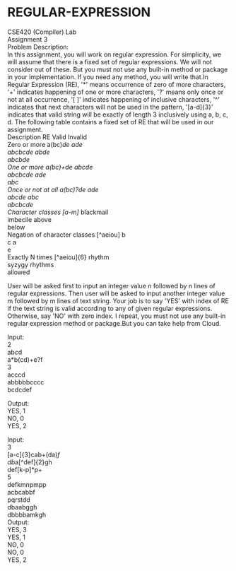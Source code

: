 # REGULAR-EXPRESSION  
CSE420 (Compiler) Lab  
Assignment 3  
Problem Description:  
In this assignment, you will work on regular expression. For simplicity, we will assume that there is a fixed set of regular expressions. We will not consider out of these. But you must not use any built-in method or package in your implementation. If you need any method, you will write that.In Regular Expression (RE), '*' means occurrence of zero of more characters, '+' indicates happening of one or more characters, '?'  means only once or not at all occurrence, '[ ]' indicates happening of inclusive characters, '^' indicates that next characters will not be used in the pattern, '[a-d]{3}' indicates that valid string will be exactly of  length 3 inclusively using a, b, c, d. The following table contains a fixed set of RE that will be used in our assignment.  
Description	RE	Valid	Invalid  
Zero or more	a(bc)*de	ade  
abcbcde	abde  
abcbde  
One or more	a(bc)+de	abcde  
abcbcde	ade  
abc  
Once or not at all	a(bc)?de	ade  
abcde	abc  
abcbcde  
Character classes	[a-m]*	blackmail  
imbecile	above  
below  
Negation of character classes	[^aeiou]	b  
c	a  
e  
Exactly N times	[^aeiou]{6}	rhythm  
syzygy	rhythms  
allowed  


User will be asked first to input an integer value n followed by n lines of regular expressions. Then user will be asked to input another integer value m followed by m lines of text string. Your job is to say 'YES' with index of RE if the text string is valid according to any of given regular expressions. Otherwise, say 'NO' with zero index. I repeat, you must not use any built-in regular expression method or package.But you can take help from Cloud.  



Input:  
2  
ab*c*d  
a*b(cd)+e?f  
3  
acccd  
abbbbbcccc  
bcdcdef  

Output:  
YES, 1  
NO, 0  
YES, 2  


Input:  
3  
[a-c]{3}cab+(da)*f  
db*a[^def]{2}gh  
def[k-p]*p+  
5  
defkmnpmpp  
acbcabbf  
pqrstdd  
dbaabggh  
dbbbbamkgh  
Output:  
YES, 3  
YES, 1  
NO, 0  
NO, 0  
YES, 2  
